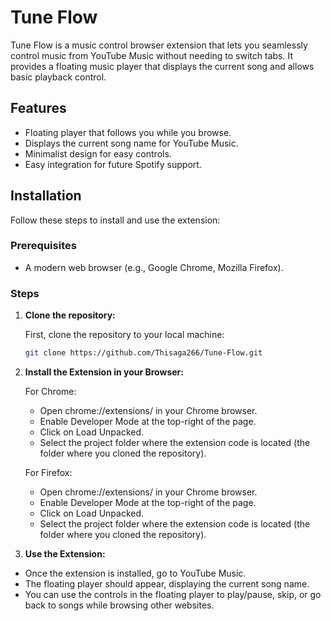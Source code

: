 # Tune Flow

Tune Flow is a music control browser extension that lets you seamlessly control music from YouTube Music without needing to switch tabs. It provides a floating music player that displays the current song and allows basic playback control.

## Features

- Floating player that follows you while you browse.
- Displays the current song name for YouTube Music.
- Minimalist design for easy controls.
- Easy integration for future Spotify support.

## Installation

Follow these steps to install and use the extension:

### Prerequisites

- A modern web browser (e.g., Google Chrome, Mozilla Firefox).

### Steps

1. **Clone the repository:**

   First, clone the repository to your local machine:

   ```bash
   git clone https://github.com/Thisaga266/Tune-Flow.git

2. **Install the Extension in your Browser:**
   
   For Chrome:
   - Open chrome://extensions/ in your Chrome browser.
   - Enable Developer Mode at the top-right of the page.
   - Click on Load Unpacked.
   - Select the project folder where the extension code is located (the folder where you cloned the repository).
  
    For Firefox:
   - Open chrome://extensions/ in your Chrome browser.
   - Enable Developer Mode at the top-right of the page.
   - Click on Load Unpacked.
   - Select the project folder where the extension code is located (the folder where you cloned the repository).

4. **Use the Extension:**

- Once the extension is installed, go to YouTube Music.
- The floating player should appear, displaying the current song name.
- You can use the controls in the floating player to play/pause, skip, or go back to songs while browsing other websites.
